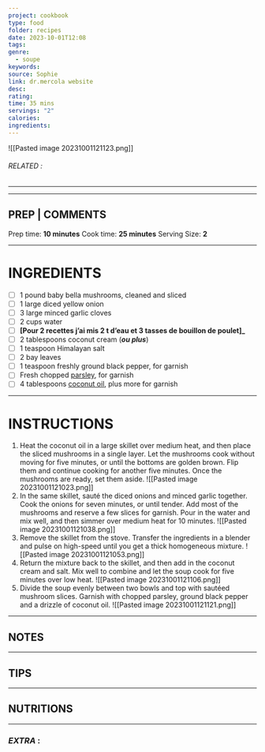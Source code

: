 ```yaml
---
project: cookbook
type: food
folder: recipes
date: 2023-10-01T12:08
tags: 
genre:
  - soupe
keywords: 
source: Sophie
link: dr.mercola website
desc: 
rating: 
time: 35 mins
servings: "2"
calories: 
ingredients:
---
```


![[Pasted image 20231001121123.png]]
###### *RELATED* : 
---


---
## PREP | COMMENTS

Prep time: **10 minutes** Cook time: **25 minutes** Serving Size: **2**

---
# INGREDIENTS

- [ ] 1 pound baby bella mushrooms, cleaned and sliced
- [ ] 1 large diced yellow onion
- [ ] 3 large minced garlic cloves
- [ ] 2 cups water
- [ ] **[Pour 2 recettes j’ai mis 2 t d’eau et 3 tasses de bouillon de poulet]_**
- [ ] 2 tablespoons coconut cream (**_ou plus_**)
- [ ] 1 teaspoon Himalayan salt
- [ ] 2 bay leaves
- [ ] 1 teaspoon freshly ground black pepper, for garnish
- [ ] Fresh chopped [parsley](https://foodfacts.mercola.com/parsley.html), for garnish
- [ ] 4 tablespoons [coconut oil](https://articles.mercola.com/sites/articles/archive/2013/11/18/coconut-oil-uses.aspx), plus more for garnish

---
# INSTRUCTIONS

1. Heat the coconut oil in a large skillet over medium heat, and then place the sliced mushrooms in a single layer. Let the mushrooms cook without moving for five minutes, or until the bottoms are golden brown. Flip them and continue cooking for another five minutes. Once the mushrooms are ready, set them aside.
![[Pasted image 20231001121023.png]]
2. In the same skillet, sauté the diced onions and minced garlic together. Cook the onions for seven minutes, or until tender. Add most of the mushrooms and reserve a few slices for garnish. Pour in the water and mix well, and then simmer over medium heat for 10 minutes.
![[Pasted image 20231001121038.png]]
3. Remove the skillet from the stove. Transfer the ingredients in a blender and pulse on high-speed until you get a thick homogeneous mixture.
![[Pasted image 20231001121053.png]]
4. Return the mixture back to the skillet, and then add in the coconut cream and salt. Mix well to combine and let the soup cook for five minutes over low heat.
![[Pasted image 20231001121106.png]]
5. Divide the soup evenly between two bowls and top with sautéed mushroom slices. Garnish with chopped parsley, ground black pepper and a drizzle of coconut oil.
![[Pasted image 20231001121121.png]]

---
## NOTES



---
## TIPS



---
## NUTRITIONS



---
### *EXTRA* :



